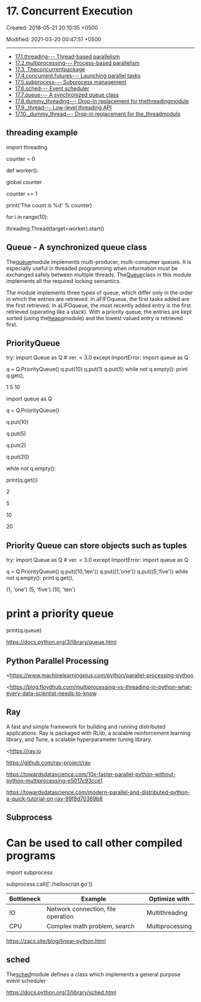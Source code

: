 # 17. Concurrent Execution

Created: 2018-05-21 20:10:35 +0500

Modified: 2021-03-20 00:47:51 +0500

---
-   [17.1.threading--- Thread-based parallelism](https://docs.python.org/3/library/threading.html)
-   [17.2.multiprocessing--- Process-based parallelism](https://docs.python.org/3/library/multiprocessing.html)
-   [17.3. Theconcurrentpackage](https://docs.python.org/3/library/concurrent.html)
-   [17.4.concurrent.futures--- Launching parallel tasks](https://docs.python.org/3/library/concurrent.futures.html)
-   [17.5.subprocess--- Subprocess management](https://docs.python.org/3/library/subprocess.html)
-   [17.6.sched--- Event scheduler](https://docs.python.org/3/library/sched.html)
-   [17.7.queue--- A synchronized queue class](https://docs.python.org/3/library/queue.html)
-   [17.8.dummy_threading--- Drop-in replacement for thethreadingmodule](https://docs.python.org/3/library/dummy_threading.html)
-   [17.9._thread--- Low-level threading API](https://docs.python.org/3/library/_thread.html)
-   [17.10._dummy_thread--- Drop-in replacement for the_threadmodule](https://docs.python.org/3/library/_dummy_thread.html)

## threading example

import threading

counter = 0

def worker():

global counter

counter += 1

print('The count is %d' % counter)

for i in range(10):

threading.Thread(target=worker).start()

## Queue - A synchronized queue class

The[queue](https://docs.python.org/3/library/queue.html#module-queue)module implements multi-producer, multi-consumer queues. It is especially useful in threaded programming when information must be exchanged safely between multiple threads. The[Queue](https://docs.python.org/3/library/queue.html#queue.Queue)class in this module implements all the required locking semantics.

The module implements three types of queue, which differ only in the order in which the entries are retrieved. In aFIFOqueue, the first tasks added are the first retrieved. In aLIFOqueue, the most recently added entry is the first retrieved (operating like a stack). With a priority queue, the entries are kept sorted (using the[heapq](https://docs.python.org/3/library/heapq.html#module-heapq)module) and the lowest valued entry is retrieved first.

## PriorityQueue

try:
import Queue as Q # ver. < 3.0
except ImportError:
import queue as Q

q = Q.PriorityQueue()
q.put(10)
q.put(1)
q.put(5)
while not q.empty():
print q.get(),

1 5 10

import queue as Q

q = Q.PriorityQueue()

q.put(10)

q.put(5)

q.put(2)

q.put(20)

while not q.empty():

print(q.get())

2

5

10

20

## Priority Queue can store objects such as tuples

try:
import Queue as Q # ver. < 3.0
except ImportError:
import queue as Q

q = Q.PriorityQueue()
q.put((10,'ten'))
q.put((1,'one'))
q.put((5,'five'))
while not q.empty():
print q.get(),

(1, 'one') (5, 'five') (10, 'ten')

# print a priority queue

print(q.queue)

<https://docs.python.org/3/library/queue.html>

## Python Parallel Processing

<https://www.machinelearningplus.com/python/parallel-processing-python

<https://blog.floydhub.com/multiprocessing-vs-threading-in-python-what-every-data-scientist-needs-to-know

## Ray

A fast and simple framework for building and running distributed applications. Ray is packaged with RLlib, a scalable reinforcement learning library, and Tune, a scalable hyperparameter tuning library.

<https://ray.io

<https://github.com/ray-project/ray>

<https://towardsdatascience.com/10x-faster-parallel-python-without-python-multiprocessing-e5017c93cce1>

<https://towardsdatascience.com/modern-parallel-and-distributed-python-a-quick-tutorial-on-ray-99f8d70369b8>

## Subprocess

# Can be used to call other compiled programs

import subprocess

subprocess.call(['./helloscript.go'])

| **Bottleneck** | **Example**                        | **Optimize with** |
|----------------|------------------------------------|-------------------|
| IO             | Network connection, file operation | Multithreading    |
| CPU            | Complex math problem, search       | Multiprocessing   |

<https://zacs.site/blog/linear-python.html>

## sched

The[sched](https://docs.python.org/3/library/sched.html#module-sched)module defines a class which implements a general purpose event scheduler

<https://docs.python.org/3/library/sched.html>
